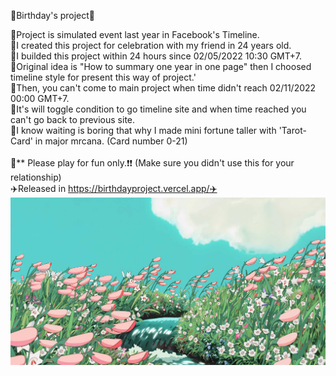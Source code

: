 🍰Birthday's project🍰

🔸Project is simulated event last year in Facebook's Timeline.<br>
🔸I created this project for celebration with my friend in 24 years old.<br>
🔸I builded this project within 24 hours since 02/05/2022 10:30 GMT+7.<br>
🔸Original idea is "How to summary one year in one page" then I choosed timeline style for present this way of project.'<br>
🔸Then, you can't come to main project when time didn't reach 02/11/2022 00:00 GMT+7.<br>
🔸It's will toggle condition to go timeline site and when time reached you can't go back to previous site.<br>
🔸I know waiting is boring that why I made mini fortune taller with 'Tarot-Card' in major mrcana. (Card number 0-21)<br>
<br>
📌** Please play for fun only.❗️❗️ (Make sure you didn't use this for your relationship)
<br>
✈️Released in https://birthdayproject.vercel.app/✈️
![alt text](https://github.com/Yonshisoru/birthdayproject/blob/main/src/img/indexbg.jpg)
